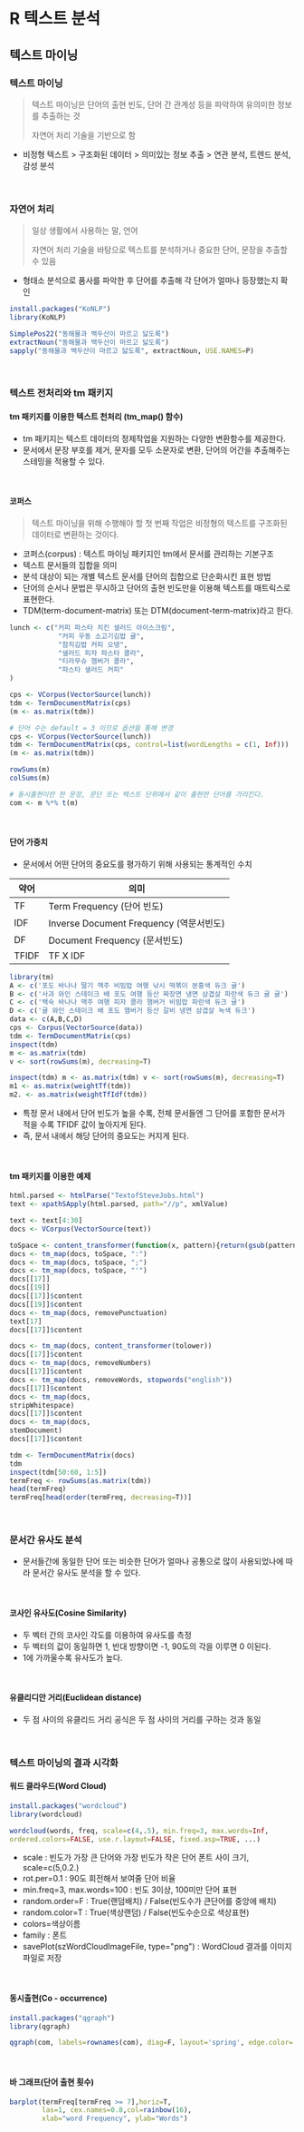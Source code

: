 # R 텍스트 분석

## 텍스트 마이닝

### 텍스트 마이닝

> 텍스트 마이닝은 단어의 출현 빈도, 단어 간 관계성 등을 파악하여 유의미한 정보를 추출하는 것
>
> 자연어 처리 기술을 기반으로 함

* 비정형 텍스트  >  구조화된 데이터  >  의미있는 정보 추출  >  연관 분석, 트렌드 분석, 감성 분석

<br>

### 자연어 처리

>일상 생활에서 사용하는 말, 언어
>
>자연어 처리 기술을 바탕으로 텍스트를 분석하거나 중요한 단어, 문장을 추출할 수 있음

* 형태소 분석으로 품사를 파악한 후 단어를 추출해 각 단어가 얼마나 등장했는지 확인

```R
install.packages("KoNLP")
library(KoNLP)

SimplePos22("동해물과 백두산이 마르고 닳도록")
extractNoun("동해물과 백두산이 마르고 닳도록")
sapply("동해물과 백두산이 마르고 닳도록", extractNoun, USE.NAMES=P)
```

<br>

### 텍스트 전처리와 tm 패키지

#### tm 패키지를 이용한 텍스트 천처리 (tm_map() 함수)

* tm 패키지는 텍스트 데이터의 정제작업을 지원하는 다양한 변환함수를 제공한다.
* 문서에서 문장 부호를 제거, 문자를 모두 소문자로 변환, 단어의 어간을 추출해주는 스테밍을 적용할 수 있다.

<br>

#### 코퍼스

> 텍스트 마이닝을 위해 수행해야 할 첫 번째 작업은 비정형의 텍스트를 구조화된 데이터로 변환하는 것이다.

* 코퍼스(corpus) : 텍스트 마이닝 패키지인 tm에서 문서를 관리하는 기본구조
* 텍스트 문서들의 집합을 의미
* 분석 대상이 되는 개별 텍스트 문서를 단어의 집합으로 단순화시킨 표현 방법
* 단어의 순서나 문법은 무시하고 단어의 출현 빈도만을 이용해 텍스트를 매트릭스로 표현한다.
* TDM(term-document-matrix) 또는 DTM(document-term-matrix)라고 한다.

```R
lunch <- c("커피 파스타 치킨 샐러드 아이스크림",
			"커피 우동 소고기김밥 귤",
			"참치김밥 커피 오뎅",
			"샐러드 피자 파스타 콜라",
			"티라무슈 햄버거 콜라",
			"파스타 샐러드 커피"
)

cps <- VCorpus(VectorSource(lunch))
tdm <- TermDocumentMatrix(cps)
(m <- as.matrix(tdm))

# 단어 수는 default = 3 이므로 옵션을 통해 변경
cps <- VCorpus(VectorSource(lunch))
tdm <- TermDocumentMatrix(cps, control=list(wordLengths = c(1, Inf)))
(m <- as.matrix(tdm))

rowSums(m)
colSums(m)

# 동시출현이란 한 문장, 문단 또는 텍스트 단위에서 같이 출현한 단어를 가리킨다.
com <- m %*% t(m) 
```

<br>

#### 단어 가중치 

* 문서에서 어떤 단어의 중요도를 평가하기 위해 사용되는 통계적인 수치

| 약어  | 의미                                    |
| ----- | --------------------------------------- |
| TF    | Term Frequency (단어 빈도)              |
| IDF   | Inverse Document Frequency (역문서빈도) |
| DF    | Document Frequency (문서빈도)           |
| TFIDF | TF X IDF                                |

```R
library(tm)
A <- c('포도 바나나 딸기 맥주 비빔밥 여행 낚시 떡볶이 분홍색 듀크 귤')
B <- c('사과 와인 스테이크 배 포도 여행 등산 짜장면 냉면 삼겹살 파란색 듀크 귤 귤')
C <- c('백숙 바나나 맥주 여행 피자 콜라 햄버거 비빔밥 파란색 듀크 귤')
D <- c('귤 와인 스테이크 배 포도 햄버거 등산 갈비 냉면 삼겹살 녹색 듀크')
data <- c(A,B,C,D)
cps <- Corpus(VectorSource(data))
tdm <- TermDocumentMatrix(cps)
inspect(tdm)
m <- as.matrix(tdm)
v <- sort(rowSums(m), decreasing=T)

inspect(tdm) m <- as.matrix(tdm) v <- sort(rowSums(m), decreasing=T)
m1 <- as.matrix(weightTf(tdm))
m2. <- as.matrix(weightTfIdf(tdm))
```

* 특정 문서 내에서 단어 빈도가 높을 수록, 전체 문서들엔 그 단어를 포함한 문서가 적을 수록 TFIDF 값이 높아지게 된다.
* 즉, 문서 내에서 해당 단어의 중요도는 커지게 된다.

<br>

#### tm 패키지를 이용한 예제

```R
html.parsed <- htmlParse("TextofSteveJobs.html") 
text <- xpathSApply(html.parsed, path="//p", xmlValue) 

text <- text[4:30]  
docs <- VCorpus(VectorSource(text)) 

toSpace <- content_transformer(function(x, pattern){return(gsub(pattern, "", x))})
docs <- tm_map(docs, toSpace, ":")
docs <- tm_map(docs, toSpace, ";")
docs <- tm_map(docs, toSpace, "'")
docs[[17]]
docs[[19]]
docs[[17]]$content
docs[[19]]$content
docs <- tm_map(docs, removePunctuation)
text[17]
docs[[17]]$content

docs <- tm_map(docs, content_transformer(tolower))
docs[[17]]$content
docs <- tm_map(docs, removeNumbers)
docs[[17]]$content
docs <- tm_map(docs, removeWords, stopwords("english"))
docs[[17]]$content
docs <- tm_map(docs,
stripWhitespace)
docs[[17]]$content
docs <- tm_map(docs,
stemDocument)
docs[[17]]$content

tdm <- TermDocumentMatrix(docs)
tdm
inspect(tdm[50:60, 1:5])
termFreq <- rowSums(as.matrix(tdm))
head(termFreq)
termFreq[head(order(termFreq, decreasing=T))]
```

<br>

### 문서간 유사도 분석

* 문서들간에 동일한 단어 또는 비슷한 단어가 얼마나 공통으로 많이 사용되었나에 따라 문서간 유사도 분석을 할 수 있다.

<br>

#### 코사인 유사도(Cosine Similarity)

* 두 벡터 간의 코사인 각도를 이용하여 유사도를 측정
* 두 벡터의 값이 동일하면 1, 반대 방향이면 -1, 90도의 각을 이루면 0 이된다.
* 1에 가까울수록 유사도가 높다.

<br>

#### 유클리디안 거리(Euclidean distance)

* 두 점 사이의 유클리드 거리 공식은 두 점 사이의 거리를 구하는 것과 동일

<br>

### 텍스트 마이닝의 결과 시각화

#### 워드 클라우드(Word Cloud)

```R
install.packages("wordcloud") 
library(wordcloud) 

wordcloud(words, freq, scale=c(4,.5), min.freq=3, max.words=Inf, 		random.order=TRUE, random.color=FALSE, rot.per=.1, colors="black",
ordered.colors=FALSE, use.r.layout=FALSE, fixed.asp=TRUE, ...)
```

* scale : 빈도가 가장 큰 단어와 가장 빈도가 작은 단어 폰트 사이 크기, scale=c(5,0.2.) 
* rot.per=0.1 : 90도 회전해서 보여줄 단어 비율 
* min.freq=3, max.words=100 : 빈도 3이상, 100미만 단어 표현 
* random.order=F : True(랜덤배치) / False(빈도수가 큰단어를 중앙에 배치) 
* random.color=T : True(색상랜덤) / False(빈도수순으로 색상표현) 
* colors=색상이름 
* family : 폰트 
* savePlot(szWordCloudImageFile, type="png") : WordCloud 결과를 이미지 파일로 저장

<br>

####  동시출현(Co - occurrence)

```R
install.packages("qgraph") 
library(qgraph) 

qgraph(com, labels=rownames(com), diag=F, layout='spring', edge.color='blue', vsize=log(diag(com)*800))
```

<br>

#### 바 그래프(단어 출현 횟수)

```R
barplot(termFreq[termFreq >= 7],horiz=T, 
		las=1, cex.names=0.8,col=rainbow(16), 
		xlab="word Frequency", ylab="Words")
```

 